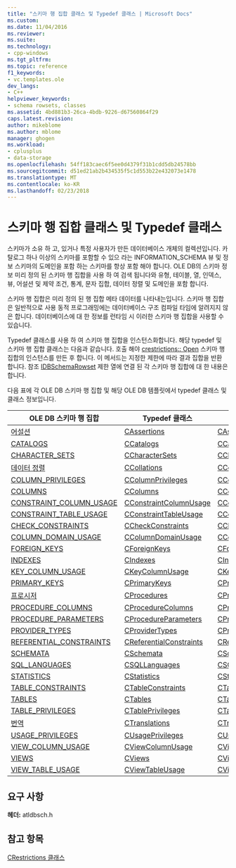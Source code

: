 ```yaml
---
title: "스키마 행 집합 클래스 및 Typedef 클래스 | Microsoft Docs"
ms.custom: 
ms.date: 11/04/2016
ms.reviewer: 
ms.suite: 
ms.technology:
- cpp-windows
ms.tgt_pltfrm: 
ms.topic: reference
f1_keywords:
- vc.templates.ole
dev_langs:
- C++
helpviewer_keywords:
- schema rowsets, classes
ms.assetid: 4bd881b3-26ca-4bdb-9226-d67560864f29
caps.latest.revision: 
author: mikeblome
ms.author: mblome
manager: ghogen
ms.workload:
- cplusplus
- data-storage
ms.openlocfilehash: 54ff183caec6f5ee0d4379f31b1cdd5db24578bb
ms.sourcegitcommit: d51ed21ab2b434535f5c1d553b22e432073e1478
ms.translationtype: MT
ms.contentlocale: ko-KR
ms.lasthandoff: 02/23/2018
---
```

# <a name="schema-rowset-classes-and-typedef-classes"></a>스키마 행 집합 클래스 및 Typedef 클래스
스키마가 소유 하 고, 있거나 특정 사용자가 만든 데이터베이스 개체의 컬렉션입니다. 카탈로그 하나 이상의 스키마를 포함할 수 있으 라는 INFORMATION_SCHEMA 뷰 및 정보 스키마의 도메인을 포함 하는 스키마를 항상 포함 해야 합니다. OLE DB의 스키마 정보 미리 정의 된 스키마 행 집합을 사용 하 여 검색 됩니다와 유형, 테이블, 열, 인덱스, 뷰, 어설션 및 제약 조건, 통계, 문자 집합, 데이터 정렬 및 도메인을 포함 합니다.  
  
 스키마 행 집합은 미리 정의 된 행 집합 메타 데이터를 나타내는입니다. 스키마 행 집합은 일반적으로 사용 동적 프로그래밍에는 데이터베이스 구조 컴파일 타임에 알려지지 않은 합니다. 데이터베이스에 대 한 정보를 런타임 시 이러한 스키마 행 집합을 사용할 수 있습니다.  
  
 Typedef 클래스를 사용 하 여 스키마 행 집합을 인스턴스화합니다. 해당 typedef 및 스키마 행 집합 클래스는 다음과 같습니다. 호출 해야 [crestrictions:: Open](../../data/oledb/crestrictions-open.md) 스키마 행 집합의 인스턴스를 만든 후 합니다. 이 메서드는 지정한 제한에 따라 결과 집합을 반환 합니다. 참조 [IDBSchemaRowset](https://msdn.microsoft.com/en-us/library/ms713686.aspx) 제한 열에 연결 된 각 스키마 행 집합에 대 한 내용은 합니다.  
  
 다음 표에 각 OLE DB 스키마 행 집합 및 해당 OLE DB 템플릿에서 typedef 클래스 및 클래스 정보입니다.  
  
|OLE DB 스키마 행 집합|Typedef 클래스|정보 클래스|  
|--------------------------|-------------------|----------------|  
|[어설션](https://msdn.microsoft.com/en-us/library/ms719776.aspx)|[CAssertions](../../data/oledb/cassertions-cassertioninfo.md)|[CAssertionInfo](../../data/oledb/cassertions-cassertioninfo.md)|  
|[CATALOGS](https://msdn.microsoft.com/en-us/library/ms721241.aspx)|[CCatalogs](../../data/oledb/ccatalogs-ccataloginfo.md)|[CCatalogInfo](../../data/oledb/ccatalogs-ccataloginfo.md)|  
|[CHARACTER_SETS](https://msdn.microsoft.com/en-us/library/ms722638.aspx)|[CCharacterSets](../../data/oledb/ccharactersets-ccharactersetinfo.md)|[CCharacterSetInfo](../../data/oledb/ccharactersets-ccharactersetinfo.md)|  
|[데이터 정렬](https://msdn.microsoft.com/en-us/library/ms715783.aspx)|[CCollations](../../data/oledb/ccollations-ccollationinfo.md)|[CCollationInfo](../../data/oledb/ccollations-ccollationinfo.md)|  
|[COLUMN_PRIVILEGES](https://msdn.microsoft.com/en-us/library/ms715800.aspx)|[CColumnPrivileges](../../data/oledb/ccolumnprivileges-ccolumnprivilegeinfo.md)|[CColumnPrivilegeInfo](../../data/oledb/ccolumnprivileges-ccolumnprivilegeinfo.md)|  
|[COLUMNS](https://msdn.microsoft.com/en-us/library/ms723052.aspx)|[CColumns](../../data/oledb/ccolumns-ccolumnsinfo.md)|[CColumnsInfo](../../data/oledb/ccolumns-ccolumnsinfo.md)|  
|[CONSTRAINT_COLUMN_USAGE](https://msdn.microsoft.com/en-us/library/ms724522.aspx)|[CConstraintColumnUsage](../../data/oledb/cconstraintcolumnusage-cconstraintcolumnusageinfo.md)|[CConstraintColumnUsageInfo](../../data/oledb/cconstraintcolumnusage-cconstraintcolumnusageinfo.md)|  
|[CONSTRAINT_TABLE_USAGE](https://msdn.microsoft.com/en-us/library/ms713710.aspx)|[CConstraintTableUsage](../../data/oledb/cconstrainttableusage-cconstrainttableusageinfo.md)|[CConstraintTableUsageInfo](../../data/oledb/cconstrainttableusage-cconstrainttableusageinfo.md)|  
|[CHECK_CONSTRAINTS](https://msdn.microsoft.com/en-us/library/ms712845.aspx)|[CCheckConstraints](../../data/oledb/ccheckconstraints-ccheckconstraintinfo.md)|[CCheckConstraintInfo](../../data/oledb/ccheckconstraints-ccheckconstraintinfo.md)|  
|[COLUMN_DOMAIN_USAGE](https://msdn.microsoft.com/en-us/library/ms711240.aspx)|[CColumnDomainUsage](../../data/oledb/ccolumndomainusage-ccolumndomainusageinfo.md)|[CColumnDomainUsageInfo](../../data/oledb/ccolumndomainusage-ccolumndomainusageinfo.md)|  
|[FOREIGN_KEYS](https://msdn.microsoft.com/en-us/library/ms711276.aspx)|[CForeignKeys](../../data/oledb/cforeignkeys-cforeignkeysinfo.md)|[CForeignKeysInfo](../../data/oledb/cforeignkeys-cforeignkeysinfo.md)|  
|[INDEXES](https://msdn.microsoft.com/en-us/library/ms709712.aspx)|[CIndexes](../../data/oledb/cindexes-cindexinfo.md)|[CIndexInfo](../../data/oledb/cindexes-cindexinfo.md)|  
|[KEY_COLUMN_USAGE](https://msdn.microsoft.com/en-us/library/ms712990.aspx)|[CKeyColumnUsage](../../data/oledb/ckeycolumns-ckeycolumninfo.md)|[CKeyColumnUsageInfo](../../data/oledb/ckeycolumns-ckeycolumninfo.md)|  
|[PRIMARY_KEYS](https://msdn.microsoft.com/en-us/library/ms714362.aspx)|[CPrimaryKeys](../../data/oledb/cprimarykeys-cprimarykeyinfo.md)|[CPrimaryKeyInfo](../../data/oledb/cprimarykeys-cprimarykeyinfo.md)|  
|[프로시저](https://msdn.microsoft.com/en-us/library/ms724021.aspx)|[CProcedures](../../data/oledb/cprocedures-cprocedureinfo.md)|[CProcedureInfo](../../data/oledb/cprocedures-cprocedureinfo.md)|  
|[PROCEDURE_COLUMNS](https://msdn.microsoft.com/en-us/library/ms723092.aspx)|[CProcedureColumns](../../data/oledb/cprocedurecolumns-cprocedurecolumninfo.md)|[CProcedureColumnInfo](../../data/oledb/cprocedurecolumns-cprocedurecolumninfo.md)|  
|[PROCEDURE_PARAMETERS](https://msdn.microsoft.com/en-us/library/ms713623.aspx)|[CProcedureParameters](../../data/oledb/cprocedureparameters-cprocedureparaminfo.md)|[CProcedureParameterInfo](../../data/oledb/cprocedureparameters-cprocedureparaminfo.md)|  
|[PROVIDER_TYPES](https://msdn.microsoft.com/en-us/library/ms709785.aspx)|[CProviderTypes](../../data/oledb/cprovidertypes-cproviderinfo.md)|[CProviderInfo](../../data/oledb/cprovidertypes-cproviderinfo.md)|  
|[REFERENTIAL_CONSTRAINTS](https://msdn.microsoft.com/en-us/library/ms719737.aspx)|[CReferentialConstraints](../../data/oledb/creferentialconstraints-creferentialconstraintinfo.md)|[CReferentialConstraintInfo](../../data/oledb/creferentialconstraints-creferentialconstraintinfo.md)|  
|[SCHEMATA](https://msdn.microsoft.com/en-us/library/ms716887.aspx)|[CSchemata](../../data/oledb/cschemata-cschematainfo.md)|[CSchemataInfo](../../data/oledb/cschemata-cschematainfo.md)|  
|[SQL_LANGUAGES](https://msdn.microsoft.com/en-us/library/ms714374.aspx)|[CSQLLanguages](../../data/oledb/csqllanguages-csqllanguageinfo.md)|[CSQLLanguageInfo](../../data/oledb/csqllanguages-csqllanguageinfo.md)|  
|[STATISTICS](https://msdn.microsoft.com/en-us/library/ms715957.aspx)|[CStatistics](../../data/oledb/cstatistics-cstatisticinfo.md)|[CStatisticInfo](../../data/oledb/cstatistics-cstatisticinfo.md)|  
|[TABLE_CONSTRAINTS](https://msdn.microsoft.com/en-us/library/ms715921.aspx)|[CTableConstraints](../../data/oledb/ctableconstraints-ctableconstraintinfo.md)|[CTableConstraintInfo](../../data/oledb/ctableconstraints-ctableconstraintinfo.md)|  
|[TABLES](https://msdn.microsoft.com/en-us/library/ms716980.aspx)|[CTables](../../data/oledb/ctables-ctableinfo.md)|[CTableInfo](../../data/oledb/ctables-ctableinfo.md)|  
|[TABLE_PRIVILEGES](https://msdn.microsoft.com/en-us/library/ms725428.aspx)|[CTablePrivileges](../../data/oledb/ctableprivileges-ctableprivilegeinfo.md)|[CTablePrivilegeInfo](../../data/oledb/ctableprivileges-ctableprivilegeinfo.md)|  
|[번역](https://msdn.microsoft.com/en-us/library/ms725365.aspx)|[CTranslations](../../data/oledb/ctranslations-ctranslationinfo.md)|[CTranslationInfo](../../data/oledb/ctranslations-ctranslationinfo.md)|  
|[USAGE_PRIVILEGES](https://msdn.microsoft.com/en-us/library/ms722743.aspx)|[CUsagePrivileges](../../data/oledb/cusageprivileges-cusageprivilegeinfo.md)|[CUsagePrivilegeInfo](../../data/oledb/cusageprivileges-cusageprivilegeinfo.md)|  
|[VIEW_COLUMN_USAGE](https://msdn.microsoft.com/en-us/library/ms714896.aspx)|[CViewColumnUsage](../../data/oledb/cviewcolumnusage-cviewcolumninfo.md)|[CViewColumnInfo](../../data/oledb/cviewcolumnusage-cviewcolumninfo.md)|  
|[VIEWS](https://msdn.microsoft.com/en-us/library/ms723122.aspx)|[CViews](../../data/oledb/cviews-cviewinfo.md)|[CViewInfo](../../data/oledb/cviews-cviewinfo.md)|  
|[VIEW_TABLE_USAGE](https://msdn.microsoft.com/en-us/library/ms719727.aspx)|[CViewTableUsage](../../data/oledb/cviewtableusage-cviewtableinfo.md)|[CViewTableInfo](../../data/oledb/cviewtableusage-cviewtableinfo.md)|  
  
## <a name="requirements"></a>요구 사항  
 **헤더:** atldbsch.h  
  
## <a name="see-also"></a>참고 항목  
 [CRestrictions 클래스](../../data/oledb/crestrictions-class.md)